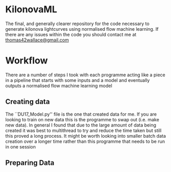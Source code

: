 # KilonovaML
The final, and generally clearer repository for the code necessary to generate kilonova lightcurves using normalised flow machine learning. If there are any issues within the code you should contact me at thomas42wallace@gmail.com

# Workflow
There are a number of steps I took with each programme acting like a piece in a pipeline that starts with some inputs and a model and eventually outputs a normalised flow machine learning model

## Creating data
The ``DU17_Model.py'' file is the one that created data for me. If you are looking to train on new data this is the programme to swap out (i.e. make new data). In general I found that due to the large amount of data being created it was best to multithread to try and reduce the time taken but still this proved a long process. It might be worth looking into smaller batch data creation over a longer time rather than this programme that needs to be run in one session

## Preparing Data

